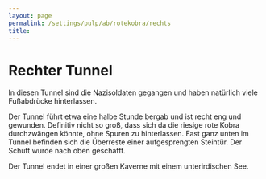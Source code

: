 ```yaml
---
layout: page
permalink: /settings/pulp/ab/rotekobra/rechts
title: 
---
```


# Rechter Tunnel

In diesen Tunnel sind die Nazisoldaten gegangen und haben natürlich viele Fußabdrücke hinterlassen.

Der Tunnel führt etwa eine halbe Stunde bergab und ist recht eng und gewunden. Definitiv nicht so groß, dass sich da die riesige rote Kobra durchzwängen könnte, ohne Spuren zu hinterlassen. Fast ganz unten im Tunnel befinden sich die Überreste einer aufgesprengten Steintür. Der Schutt wurde nach oben geschafft.

Der Tunnel endet in einer großen Kaverne mit einem unterirdischen See.

